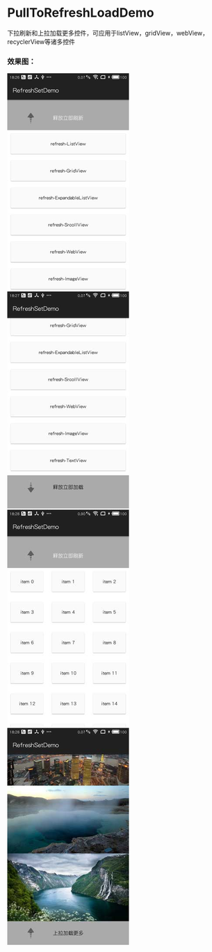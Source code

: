 # PullToRefreshLoadDemo</br>
下拉刷新和上拉加载更多控件，可应用于listView，gridView，webView，recyclerView等诸多控件

### 效果图：</br>
![image](https://github.com/zongkaili/PullToRefreshLoadDemo/blob/master/%E6%88%AA%E5%9B%BE/1.jpg) 
![image](https://github.com/zongkaili/PullToRefreshLoadDemo/blob/master/%E6%88%AA%E5%9B%BE/2.jpg) 
![image](https://github.com/zongkaili/PullToRefreshLoadDemo/blob/master/%E6%88%AA%E5%9B%BE/3.jpg) 
![image](https://github.com/zongkaili/PullToRefreshLoadDemo/blob/master/%E6%88%AA%E5%9B%BE/4.jpg) 
